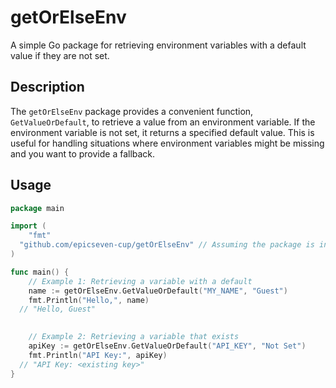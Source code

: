 # getOrElseEnv

A simple Go package for retrieving environment variables with a default value if they are not set.

## Description

The `getOrElseEnv` package provides a convenient function, `GetValueOrDefault`, to retrieve a value from an environment variable. If the environment variable is not set, it returns a specified default value. This is useful for handling situations where environment variables might be missing and you want to provide a fallback.

## Usage

```go
package main

import (
	"fmt"
  "github.com/epicseven-cup/getOrElseEnv" // Assuming the package is in the same directory
)

func main() {
	// Example 1: Retrieving a variable with a default
	name := getOrElseEnv.GetValueOrDefault("MY_NAME", "Guest")
	fmt.Println("Hello,", name)
  // "Hello, Guest"

  
	// Example 2: Retrieving a variable that exists
	apiKey := getOrElseEnv.GetValueOrDefault("API_KEY", "Not Set")
	fmt.Println("API Key:", apiKey)
  // "API Key: <existing key>"
}
